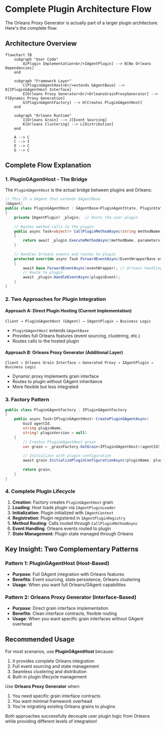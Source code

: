 # Complete Plugin Architecture Flow

The Orleans Proxy Generator is actually part of a larger plugin architecture. Here's the complete flow:

## Architecture Overview

```mermaid
flowchart TB
    subgraph "User Code"
        A[Plugin Implementation<br/>IAgentPlugin] --> B[No Orleans Dependencies]
    end
    
    subgraph "Framework Layer"
        C[PluginGAgentHost<br/>extends GAgentBase] --> D[IPluginGAgentHost Interface]
        E[Orleans Proxy Generator<br/>OrleansGrainProxyGenerator] --> F[Dynamic Proxy Generation]
        G[PluginGAgentFactory] --> H[Creates PluginGAgentHost]
    end
    
    subgraph "Orleans Runtime"
        I[Orleans Grain] --> J[Event Sourcing]
        K[Orleans Clustering] --> L[Distribution]
    end
    
    A --> C
    C --> I
    E --> C
    G --> C
```

## Complete Flow Explanation

### 1. PluginGAgentHost - The Bridge

The `PluginGAgentHost` is the actual bridge between plugins and Orleans:

```csharp
// This IS a GAgent that extends GAgentBase
[GAgent]
public class PluginGAgentHost : GAgentBase<PluginAgentState, PluginStateLogEvent>, IPluginGAgentHost
{
    private IAgentPlugin? _plugin;  // Hosts the user plugin
    
    // Routes method calls to the plugin
    public async Task<object?> CallPluginMethodAsync(string methodName, object?[] parameters)
    {
        return await _plugin.ExecuteMethodAsync(methodName, parameters);
    }
    
    // Handles Orleans events and routes to plugin
    protected override async Task ForwardEventAsync(EventWrapperBase eventWrapper)
    {
        await base.ForwardEventAsync(eventWrapper); // Orleans handling
        // Route to plugin
        await _plugin.HandleEventAsync(pluginEvent);
    }
}
```

### 2. Two Approaches for Plugin Integration

#### Approach A: Direct Plugin Hosting (Current Implementation)
```
Client → PluginGAgentHost (GAgent) → IAgentPlugin → Business Logic
```

- `PluginGAgentHost` extends `GAgentBase` 
- Provides full Orleans features (event sourcing, clustering, etc.)
- Routes calls to the hosted plugin

#### Approach B: Orleans Proxy Generator (Additional Layer)
```
Client → Orleans Grain Interface → Generated Proxy → IAgentPlugin → Business Logic
```

- Dynamic proxy implements grain interface
- Routes to plugin without GAgent inheritance
- More flexible but less integrated

### 3. Factory Pattern

```csharp
public class PluginGAgentFactory : IPluginGAgentFactory
{
    public async Task<IPluginGAgentHost> CreatePluginGAgentAsync(
        Guid agentId, 
        string pluginName, 
        string? pluginVersion = null)
    {
        // Creates PluginGAgentHost grain
        var grain = _grainFactory.GetGrain<IPluginGAgentHost>(agentId);
        
        // Initializes with plugin configuration
        await grain.InitializePluginConfigurationAsync(pluginName, pluginVersion, null);
        
        return grain;
    }
}
```

### 4. Complete Plugin Lifecycle

1. **Creation**: Factory creates `PluginGAgentHost` grain
2. **Loading**: Host loads plugin via `IAgentPluginLoader`
3. **Initialization**: Plugin initialized with `IAgentContext`
4. **Registration**: Plugin registered in `IAgentPluginRegistry`
5. **Method Routing**: Calls routed through `CallPluginMethodAsync`
6. **Event Handling**: Orleans events routed to plugin
7. **State Management**: Plugin state managed through Orleans

## Key Insight: Two Complementary Patterns

### Pattern 1: PluginGAgentHost (Host-Based)
- **Purpose**: Full GAgent integration with Orleans features
- **Benefits**: Event sourcing, state persistence, Orleans clustering
- **Usage**: When you want full Orleans/GAgent capabilities

### Pattern 2: Orleans Proxy Generator (Interface-Based)  
- **Purpose**: Direct grain interface implementation
- **Benefits**: Clean interface contracts, flexible routing
- **Usage**: When you want specific grain interfaces without GAgent overhead

## Recommended Usage

For most scenarios, use **PluginGAgentHost** because:
1. It provides complete Orleans integration
2. Full event sourcing and state management
3. Seamless clustering and distribution
4. Built-in plugin lifecycle management

Use **Orleans Proxy Generator** when:
1. You need specific grain interface contracts
2. You want minimal framework overhead
3. You're migrating existing Orleans grains to plugins

Both approaches successfully decouple user plugin logic from Orleans while providing different levels of integration!